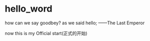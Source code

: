 # hello_word
how can we say goodbey? as we said hello; ——The Last Emperor

now this is my Official start(正式的开始)
